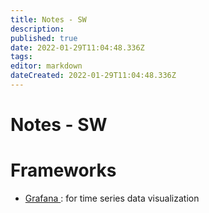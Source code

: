```yaml
---
title: Notes - SW
description: 
published: true
date: 2022-01-29T11:04:48.336Z
tags: 
editor: markdown
dateCreated: 2022-01-29T11:04:48.336Z
---
```


# Notes - SW


# Frameworks

* [Grafana ](https://grafana.com/): for time series data visualization
